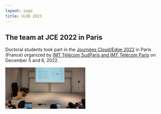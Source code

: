 ```yaml
---
layout: page
title: VLDB 2023
---
```


<h2>The team at JCE 2022 in Paris</h2>

Doctoral students took part in the <a href="https://journeescloud2022.wp.imt.fr/" target="_blank">Journées Cloud/Edge 2022</a> in Paris (France) organized by <a href="https://www.imt.fr/">IMT Télécom SudParis and IMT Télécom Paris</a> on December 5 and 6, 2022.

<img src="/images/JCE2022.jpg" height="50%" width="50%"/>